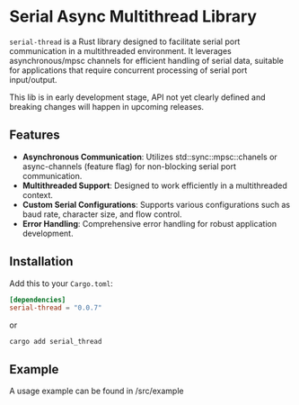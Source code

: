 # Serial Async Multithread Library

`serial-thread` is a Rust library designed to facilitate serial port communication in a multithreaded environment. 
It leverages asynchronous/mpsc channels for efficient handling of serial data, suitable for applications that require 
concurrent processing of serial port input/output.

This lib is in early development stage, API not yet clearly defined and breaking changes will happen in upcoming releases.

## Features

- **Asynchronous Communication**: Utilizes std::sync::mpsc::chanels or async-channels (feature flag) for 
non-blocking serial port communication.
- **Multithreaded Support**: Designed to work efficiently in a multithreaded context.
- **Custom Serial Configurations**: Supports various configurations such as baud rate, character size, and flow control.
- **Error Handling**: Comprehensive error handling for robust application development.

## Installation

Add this to your `Cargo.toml`:

```toml
[dependencies]
serial-thread = "0.0.7"
```
or 
``` 
cargo add serial_thread
```

## Example

A usage example can be found in /src/example